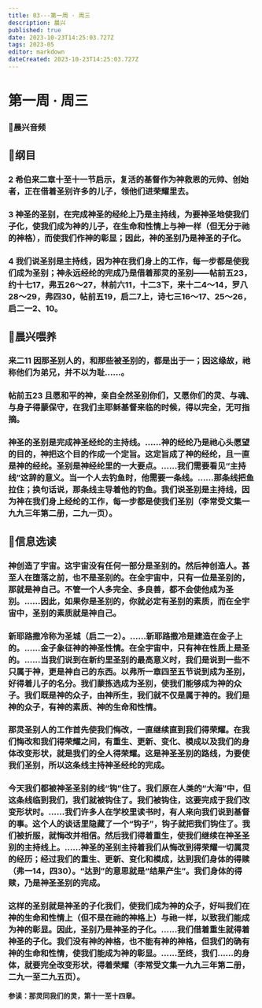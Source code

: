 ```yaml
---
title: 03---第一周 · 周三
description: 晨兴
published: true
date: 2023-10-23T14:25:03.727Z
tags: 2023-05
editor: markdown
dateCreated: 2023-10-23T14:25:03.727Z
---
```


# 第一周 · 周三
### 🎵晨兴音频

## 📖纲目

### 2  希伯来二章十至十一节启示，复活的基督作为神救恩的元帅、创始者，正在借着圣别许多的儿子，领他们进荣耀里去。

### 3  神圣的圣别，在完成神圣的经纶上乃是主持线，为要神圣地使我们子化，使我们成为神的儿子，在生命和性情上与神一样（但无分于祂的神格），而使我们作神的彰显；因此，神的圣别乃是神圣的子化。

### 4  我们说圣别是主持线，因为神在我们身上的工作，每一步都是使我们成为圣别；神永远经纶的完成乃是借着那灵的圣别——帖前五23，约十七17，弗五26～27，林前六11，十二3下，来十二4～14，罗八28～29，弗四30，帖前五19，启二7上，诗七三16～17、25～26，启二一2、10。

## 📖晨兴喂养

### **来二11    因那圣别人的，和那些被圣别的，都是出于一；因这缘故，祂称他们为弟兄，并不以为耻……。**

### **帖前五23    且愿和平的神，亲自全然圣别你们，又愿你们的灵、与魂、与身子得蒙保守，在我们主耶稣基督来临的时候，得以完全，无可指摘。**

### 神圣的圣别是完成神圣经纶的主持线。……神的经纶乃是祂心头愿望的目的，神把这个目的作成一个定旨。这定旨成了神的经纶，且一直是神的经纶。圣别是神经纶里的一大要点。……我们需要看见“主持线”这辞的意义。当一个人去钓鱼时，他需要一条线。……那条线把鱼拉住；换句话说，那条线主导着他的钓鱼。我们说圣别是主持线，因为神在我们身上经纶的工作，每一步都是使我们圣别（李常受文集一九九三年第二册，二九一页）。

## 📖信息选读

### 神创造了宇宙。这宇宙没有任何一部分是圣别的。然后神创造人。甚至人在堕落之前，也不是圣别的。在全宇宙中，只有一位是圣别的，那就是神自己。不管一个人多完全、多良善，都不会使他成为圣别。……因此，如果你是圣别的，你就必定有圣别的素质，而在全宇宙中，圣别的素质就是神自己。

### 新耶路撒冷称为圣城（启二一2）。……新耶路撒冷是建造在金子上的。……金子象征神的神圣性情。在全宇宙中，只有神在性质上是圣的。……当我们说到在新约里圣别的最高意义时，我们是说到一些不只属于神，更是神自己的东西。以弗所一章四至五节说到成为圣别，好得着儿子的名分。我们蒙拣选成为圣别，使我们能够成为神的众子。我们既是神的众子，由神所生，我们就不仅是属于神的。我们是神的众子，有神的素质、神的生命和性情。

### 那灵圣别人的工作首先使我们悔改，一直继续直到我们得荣耀。在我们悔改和我们得荣耀之间，有重生、更新、变化、模成以及我们的身体改变形状，就是我们的全人得荣耀。这是神圣圣别的路线，为要使我们圣别，所以这条线主持神圣经纶的完成。

### 今天我们都被神圣圣别的线“钩”住了。我们原在人类的“大海”中，但这条线临到我们，我们就被钩住了。我们被钩住，这要完成于我们改变形状时。……我们许多人在学校里读书时，有人来向我们说到基督的事。这个人的谈话里隐藏了一个“钩子”，钩子就把我们钩住了。我们被折服，就悔改并相信。然后我们得着重生，使我们继续在神圣圣别的主持线上。……神圣的圣别主持着我们从悔改到得荣耀一切属灵的经历；经过我们的重生、更新、变化和模成，达到我们身体的得赎（弗一14，四30）。“达到”的意思就是“结果产生”。我们身体的得赎，乃是神圣圣别的完成。

### 这样的圣别就是神圣的子化我们，使我们成为神的众子，好叫我们在神的生命和性情上（但不是在祂的神格上）与祂一样，以致我们能成为神的彰显。因此，圣别乃是神圣的子化。……我们借着重生就得着神圣的子化。我们没有神的神格，也不能有神的神格，但我们的确有神的生命和性情，使我们能成为神的彰显。……至终，我们……的身体，就要完全改变形状，得着荣耀（李常受文集一九九三年第二册，二九一至二九五页）。

**参读：那灵同我们的灵，第十一至十四章。**

<!-- Google tag (gtag.js) -->
<script async src="https://www.googletagmanager.com/gtag/js?id=G-1P8709Z16T"></script>
<script>
  window.dataLayer = window.dataLayer || [];
  function gtag(){dataLayer.push(arguments);}
  gtag('js', new Date());

  gtag('config', 'G-1P8709Z16T');
</script>